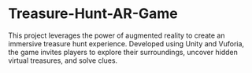 # Treasure-Hunt-AR-Game
This project leverages the power of augmented reality to create an immersive treasure hunt experience. Developed using Unity and Vuforia, the game invites players to explore their surroundings, uncover hidden virtual treasures, and solve clues.
